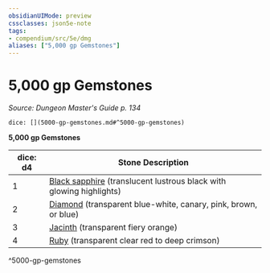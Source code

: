 ```yaml
---
obsidianUIMode: preview
cssclasses: json5e-note
tags:
- compendium/src/5e/dmg
aliases: ["5,000 gp Gemstones"]
---
```

# 5,000 gp Gemstones
*Source: Dungeon Master's Guide p. 134* 

`dice: [](5000-gp-gemstones.md#^5000-gp-gemstones)`

**5,000 gp Gemstones**

| dice: d4 | Stone Description |
|----------|-------------------|
| 1 | [Black sapphire](compendium/items/black-sapphire.md) (translucent lustrous black with glowing highlights) |
| 2 | [Diamond](compendium/items/diamond.md) (transparent blue-white, canary, pink, brown, or blue) |
| 3 | [Jacinth](compendium/items/jacinth.md) (transparent fiery orange) |
| 4 | [Ruby](compendium/items/ruby.md) (transparent clear red to deep crimson) |
^5000-gp-gemstones